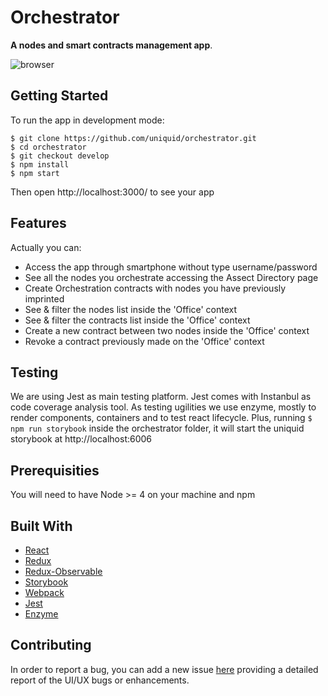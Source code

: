 # Orchestrator

**A nodes and smart contracts management app**.

![browser](https://raw.githubusercontent.com/uniquid/orchestrator/master/browser.png?token=ABxCod6826pRYDyvo37JmvnLj97wVhG0ks5ZLXKmwA%3D%3D)


## Getting Started

To run the app in development mode:

```
$ git clone https://github.com/uniquid/orchestrator.git
$ cd orchestrator
$ git checkout develop
$ npm install
$ npm start
```
Then open http://localhost:3000/ to see your app


## Features
Actually you can:
- Access the app through smartphone without type username/password
- See all the nodes you orchestrate accessing the Assect Directory page
- Create Orchestration contracts with nodes you have previously imprinted
- See & filter the nodes list inside the 'Office' context
- See & filter the contracts list inside the 'Office' context
- Create a new contract between two nodes inside the 'Office' context
- Revoke a contract previously made on the 'Office' context


## Testing
We are using Jest as main testing platform. Jest comes with Instanbul as code coverage analysis tool.
As testing ugilities we use enzyme, mostly to render components, containers and to test react lifecycle.
Plus, running ```$ npm run storybook``` inside the orchestrator folder, it will start the uniquid storybook at http://localhost:6006


## Prerequisities

You will need to have Node >= 4 on your machine and npm


## Built With

* [React](https://facebook.github.io/react/)
* [Redux](http://redux.js.org/)
* [Redux-Observable](https://redux-observable.js.org/)
* [Storybook](https://storybooks.js.org/)
* [Webpack](https://webpack.github.io/)
* [Jest](https://facebook.github.io/jest/)
* [Enzyme](https://github.com/airbnb/enzyme)


## Contributing
In order to report a bug, you can add a new issue [here](https://github.com/uniquid/orchestrator/issues) providing a detailed report of the UI/UX bugs or enhancements.
